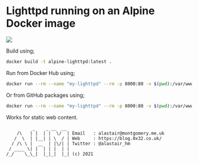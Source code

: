 # Lighttpd running on an Alpine Docker image

[![](http://dockeri.co/image/alastairhm/alpine-lighttpd)](https://index.docker.io/u/alastairhm/alpine-lighttpd/)

Build using;

```bash
docker build -t alpine-lighttpd:latest .
```

Run from Docker Hub using;

```bash
docker run --rm --name "my-lighttpd" --rm -p 8000:80 -v $(pwd):/var/www alastairhm/alpine-lighttpd
```

Or from GitHub packages using;

```bash
docker run --rm --name "my-lighttpd" --rm -p 8000:80 -v $(pwd):/var/www ghcr.io/alastairhm/alpine-lighttpd:latest
```

Works for static web content.

```text
          _    _ __  __ 
    /\   | |  | |  \/  | Email   : alastair@montgomery.me.uk
   /  \  | |__| | \  / | Web     : https://blog.0x32.co.uk/
  / /\ \ |  __  | |\/| | Twitter : @alastair_hm
 / ____ \| |  | | |  | |
/_/    \_\_|  |_|_|  |_| (c) 2021
```
